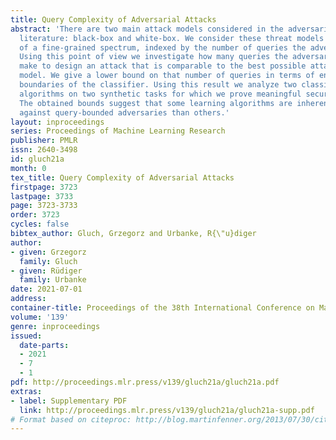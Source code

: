 ```yaml
---
title: Query Complexity of Adversarial Attacks
abstract: 'There are two main attack models considered in the adversarial robustness
  literature: black-box and white-box. We consider these threat models as two ends
  of a fine-grained spectrum, indexed by the number of queries the adversary can ask.
  Using this point of view we investigate how many queries the adversary needs to
  make to design an attack that is comparable to the best possible attack in the white-box
  model. We give a lower bound on that number of queries in terms of entropy of decision
  boundaries of the classifier. Using this result we analyze two classical learning
  algorithms on two synthetic tasks for which we prove meaningful security guarantees.
  The obtained bounds suggest that some learning algorithms are inherently more robust
  against query-bounded adversaries than others.'
layout: inproceedings
series: Proceedings of Machine Learning Research
publisher: PMLR
issn: 2640-3498
id: gluch21a
month: 0
tex_title: Query Complexity of Adversarial Attacks
firstpage: 3723
lastpage: 3733
page: 3723-3733
order: 3723
cycles: false
bibtex_author: Gluch, Grzegorz and Urbanke, R{\"u}diger
author:
- given: Grzegorz
  family: Gluch
- given: Rüdiger
  family: Urbanke
date: 2021-07-01
address:
container-title: Proceedings of the 38th International Conference on Machine Learning
volume: '139'
genre: inproceedings
issued:
  date-parts:
  - 2021
  - 7
  - 1
pdf: http://proceedings.mlr.press/v139/gluch21a/gluch21a.pdf
extras:
- label: Supplementary PDF
  link: http://proceedings.mlr.press/v139/gluch21a/gluch21a-supp.pdf
# Format based on citeproc: http://blog.martinfenner.org/2013/07/30/citeproc-yaml-for-bibliographies/
---
```

